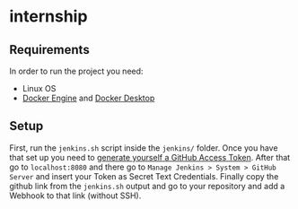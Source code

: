 #  internship
## Requirements
In order to run the project you need:
* Linux OS
* [Docker Engine](https://docs.docker.com/engine/install/) and [Docker Desktop](https://www.docker.com/products/docker-desktop/)

## Setup
First, run the ```jenkins.sh``` script inside the ```jenkins/``` folder. Once you have that set up you need to [generate yourself a GitHub Access Token](https://secops-sandbox-documentation.readthedocs.io/en/latest/jenkins_github_integration.html#setting-up-the-personal-access-token). After that go to ```localhost:8080``` and there go to ```Manage Jenkins > System > GitHub Server``` and insert your Token as Secret Text Credentials. Finally copy the github link from the ```jenkins.sh``` output and go to your repository and add a Webhook to that link (without SSH).
